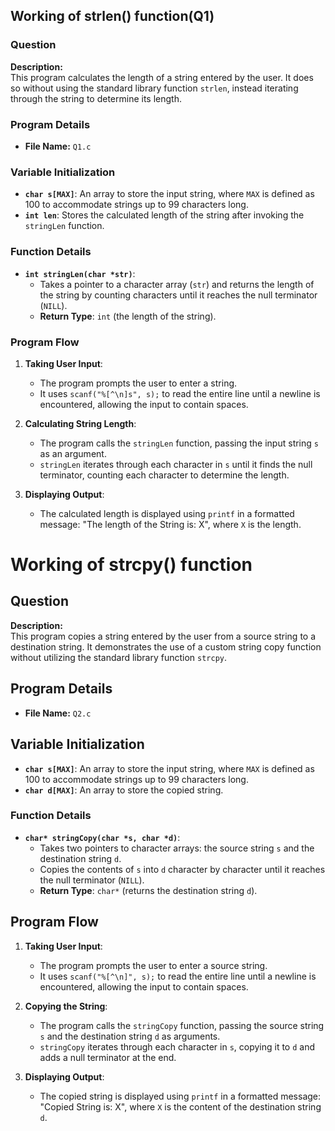## Working of strlen() function(Q1)

### Question
**Description:**  
This program calculates the length of a string entered by the user. It does so without using the standard library function `strlen`, instead iterating through the string to determine its length. 

### Program Details

- **File Name:** `Q1.c`

### Variable Initialization

- **`char s[MAX]`**: An array to store the input string, where `MAX` is defined as 100 to accommodate strings up to 99 characters long.
- **`int len`**: Stores the calculated length of the string after invoking the `stringLen` function.

### Function Details
- **`int stringLen(char *str)`**:  
  - Takes a pointer to a character array (`str`) and returns the length of the string by counting characters until it reaches the null terminator (`NILL`).
  - **Return Type**: `int` (the length of the string).

### Program Flow

1. **Taking User Input**:
   - The program prompts the user to enter a string.
   - It uses `scanf("%[^\n]s", s);` to read the entire line until a newline is encountered, allowing the input to contain spaces.

2. **Calculating String Length**:
   - The program calls the `stringLen` function, passing the input string `s` as an argument. 
   - `stringLen` iterates through each character in `s` until it finds the null terminator, counting each character to determine the length.

3. **Displaying Output**:
   - The calculated length is displayed using `printf` in a formatted message: "The length of the String is: X", where `X` is the length.



# Working of strcpy() function

## Question
**Description:**  
This program copies a string entered by the user from a source string to a destination string. It demonstrates the use of a custom string copy function without utilizing the standard library function `strcpy`.

## Program Details

- **File Name:** `Q2.c`

## Variable Initialization

- **`char s[MAX]`**: An array to store the input string, where `MAX` is defined as 100 to accommodate strings up to 99 characters long.
- **`char d[MAX]`**: An array to store the copied string.
  
### Function Details
- **`char* stringCopy(char *s, char *d)`**:  
  - Takes two pointers to character arrays: the source string `s` and the destination string `d`.
  - Copies the contents of `s` into `d` character by character until it reaches the null terminator (`NILL`).
  - **Return Type**: `char*` (returns the destination string `d`).

## Program Flow

1. **Taking User Input**:
   - The program prompts the user to enter a source string.
   - It uses `scanf("%[^\n]", s);` to read the entire line until a newline is encountered, allowing the input to contain spaces.

2. **Copying the String**:
   - The program calls the `stringCopy` function, passing the source string `s` and the destination string `d` as arguments.
   - `stringCopy` iterates through each character in `s`, copying it to `d` and adds a null terminator at the end.

3. **Displaying Output**:
   - The copied string is displayed using `printf` in a formatted message: "Copied String is: X", where `X` is the content of the destination string `d`.



